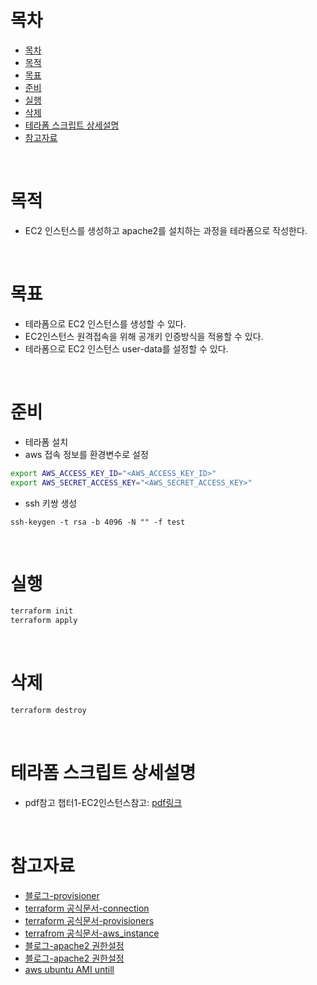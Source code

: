 # 목차
- [목차](#목차)
- [목적](#목적)
- [목표](#목표)
- [준비](#준비)
- [실행](#실행)
- [삭제](#삭제)
- [테라폼 스크립트 상세설명](#테라폼-스크립트-상세설명)
- [참고자료](#참고자료)

<br>

# 목적
* EC2 인스턴스를 생성하고 apache2를 설치하는 과정을 테라폼으로 작성한다.

<br>

# 목표
*	테라폼으로 EC2 인스턴스를 생성할 수 있다.
*	EC2인스턴스 원격접속을 위해 공개키 인증방식을 적용할 수 있다.
*	테라폼으로 EC2 인스턴스 user-data를 설정할 수 있다.

<br>

# 준비
* 테라폼 설치
* aws 접속 정보를 환경변수로 설정
```sh
export AWS_ACCESS_KEY_ID="<AWS_ACCESS_KEY_ID>"
export AWS_SECRET_ACCESS_KEY="<AWS_SECRET_ACCESS_KEY>"
```
* ssh 키쌍 생성
```
ssh-keygen -t rsa -b 4096 -N "" -f test
```

<br>

# 실행
```sh
terraform init
terraform apply
```

<br>

# 삭제
```sh
terraform destroy
```

<br>

# 테라폼 스크립트 상세설명
* pdf참고 챕터1-EC2인스턴스참고: [pdf링크](../terraform-aws.pdf)

<br>

# 참고자료
* [블로그-provisioner](https://blog.outsider.ne.kr/1342)
* [terraform 공식문서-connection](https://www.terraform.io/docs/language/resources/provisioners/connection.html)
* [terraform 공식문서-provisioners](https://www.terraform.io/docs/language/resources/provisioners/syntax.html)
* [terrafrom 공식문서-aws_instance](https://registry.terraform.io/providers/hashicorp/aws/latest/docs/resources/instance)
* [블로그-apache2 권한설정](https://stackoverflow.com/questions/50378664/permission-denied-inside-var-www-html-when-creating-a-website-and-its-files-wi/50379288)
* [블로그-apache2 권한설정](https://itreport.tistory.com/630)
* [aws ubuntu AMI untill](https://stackoverflow.com/questions/42279763/why-does-terraform-apt-get-fail-intermittently)
